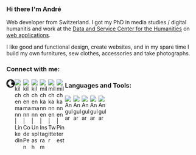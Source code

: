 ### Hi there I'm André

Web developer from Switzerland. I got my PhD in media studies / digital humanitis and work at the 
[Data and Service Center for the Humanities](https://dasch.swiss) on [web applications](https://github.com/dasch-swiss). 

I like good and functional design, create websites, and in my spare time 
I build my own furnitures, sew clothes, accessories and take photographs.

### Connect with me:

[<img src="https://raw.githubusercontent.com/iconic/open-iconic/master/svg/globe.svg" align="left" width="22px" alt="lakto.design | Website" />][website]
[<img src="https://cdn.jsdelivr.net/npm/simple-icons@v4/icons/linkedin.svg" align="left" width="22px" alt="kilchenmann | LinkedIn" />][linkedin]
[<img src="https://cdn.jsdelivr.net/npm/simple-icons@v4/icons/codepen.svg" align="left" width="22px" alt="kilchenmann | CodePen" width="22px"  />][codepen]
[<img src="https://cdn.jsdelivr.net/npm/simple-icons@v4/icons/unsplash.svg" align="left" width="22px" alt="kilchenmann | Unsplash" width="22px" />][unsplash]
[<img src="https://cdn.jsdelivr.net/npm/simple-icons@v4/icons/instagram.svg" align="left" width="22px" alt="milchkannen | Instagram" width="22px" />][instagram]
[<img src="https://cdn.jsdelivr.net/npm/simple-icons@v4/icons/twitter.svg" align="left" width="22px" alt="milchkannen | Twitter" width="22px"  />][twitter]
[<img src="https://cdn.jsdelivr.net/npm/simple-icons@v4/icons/pinterest.svg" align="left" width="22px" alt="milchkannen | Pinterest" />][pinterest]

### Languages and Tools:
[<img src="https://cdn.jsdelivr.net/npm/simple-icons@v4/icons/angular.svg" align="left" width="22px" alt="Angular" />][angular]
[<img src="https://cdn.jsdelivr.net/npm/simple-icons@v4/icons/html5.svg" align="left" width="22px" alt="Angular" />][html5]
[<img src="https://cdn.jsdelivr.net/npm/simple-icons@v4/icons/sass.svg" align="left" width="22px" alt="Angular" />][sass]
[<img src="https://cdn.jsdelivr.net/npm/simple-icons@v4/icons/ghost.svg" align="left" width="22px" alt="Angular" />][ghost]
[<img src="https://cdn.jsdelivr.net/npm/simple-icons@v4/icons/eleventy.svg" align="left" width="22px" alt="Angular" />][11ty]


[website]: https://lakto.design
[twitter]: https://twitter.com/milchkannen
[instagram]: https://instagram.com/milchkannen
[linkedin]: https://linkedin.com/in/kilchenmann
[unsplash]: https://unsplash.com/@kilchenmann
[pinterest]: https://www.pinterest.ch/milchkannen
[codepen]: https://codepen.io/kilchenmann

[angular]: https://angular.io
[html5]: https://developer.mozilla.org/en-US/docs/Web/Guide/HTML/HTML5
[sass]: https://sass-lang.com
[ghost]: https://ghost.org
[11ty]: https://www.11ty.dev
